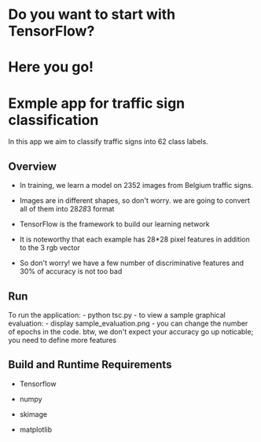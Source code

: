 # Do you want to start with TensorFlow?
# Here you go!
# Exmple app for traffic sign classification

 

In this app we aim to classify traffic signs into 62 class labels.

 

## Overview

 

- In training, we learn a model on 2352 images from Belgium traffic signs.

- Images are in different shapes, so don't worry. we are going to convert all of them into 28*28*3 format

- TensorFlow is the framework to build our learning network

- It is noteworthy that each example has 28*28 pixel features in addition to the 3 rgb vector

- So don't worry! we have a few number of discriminative features and 30% of accuracy is not too bad


## Run

To run the application:
	-  python tsc.py 
    - to view a sample graphical evaluation:
	-  display sample_evaluation.png 
    - you can change the number of epochs in the code. btw, we don't expect your accuracy go up noticable; you need to define more features

 

## Build and Runtime Requirements

 - Tensorflow

 - numpy

 - skimage

 - matplotlib 
